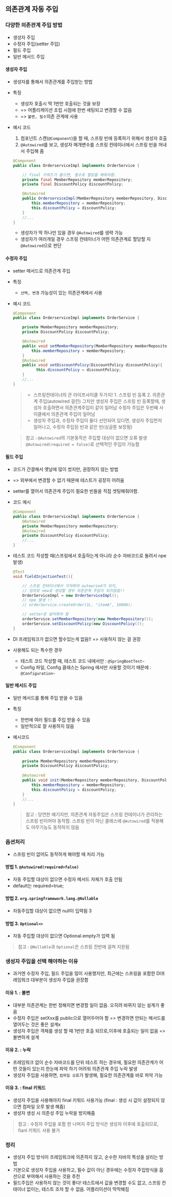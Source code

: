## 의존관계 자동 주입

### 다양한 의존관계 주입 방법
* 생성자 주입
* 수정자 주입(setter 주입)
* 필드 주입
* 일반 메서드 주입

#### 생성자 주입
* 생성자를 통해서 의존관계를 주입받는 방법
* 특징
  * 생성자 호출시 딱 1번만 호출되는 것을 보장
  * => 어플리케이션 조립 시점에 한번 세팅되고 변경할 수 없음
  * => `불변, 필수`의존 관계에 사용

* 예시 코드
  1. 컴포넌트 스캔(`@Component`)을 할 때, 스프링 빈에 등록하기 위해서 생성자 호출
  2. `@Autowired`를 보고, 생성자 매개변수를 스프링 컨테이너에서 스프링 빈을 꺼내서 주입해 줌
    ```java
    @Component
    public class OrderserviceImpl implements OrderService {
    
        // final 키워드가 붙으면, 필수로 할당을 해줘야함.
        private final MemberRepository memberRepository;
        private final DiscountPolicy discountPolicy;
    
        @Autowired
        public OrderserviceImpl(MemberRepository memberRepository, DiscountPolicy discountPolicy) {
            this.memberRepository = memberRepository;
            this.discountPolicy = discountPolicy;
        }
        //...
    }
    ```
  * 생성자가 딱 하나만 있을 경우 `@Autowired`를 생략 가능
  * 생성자가 여러개일 경우 스프링 컨테이너가 어떤 의존관계로 할당할 지 `@Autowired`으로 판단

#### 수정자 주입
* setter 메서드로 의존관계 주입
* 특징
  * `선택, 변경` 가능성이 있는 의존관계에서 사용
  
* 예시 코드
    ```java
    @Component
    public class OrderserviceImpl implements OrderService {
    
        private MemberRepository memberRepository;
        private DiscountPolicy discountPolicy;
    
        @Autowired
        public void setMemberRepository(MemberRepository memberRepository) {
            this.memberRepository = memberRepository;
        }
        @Autowired
        public void setDiscountPolicy(DiscountPolicy discountPolicy){
              this.discountPolicy = discountPolicy;
        }
        //...
    }
    ```

    > * 스프링컨테이너의 큰 라이프사이클 두가지! 1. 스프링 빈 등록 2. 의존관계 주입(autowired 걸린)
    > 그치만 생성자 주입은 스프링 빈 등록할때, 생성자 호출하면서 의존관계주입이 같이 일어남
    > 수정자 주입은 두번째 사이클에서 의존관계 주입이 일어남
    > * 생성자 주입과, 수정자 주입이 둘다 선언되어 있다면, 생성자 주입먼저 일어나고, 수정자 주입된 빈과 같은 빈(싱글톤 보장됨)
    
    > 참고 : `@Autowired`의 기본동작은 주입할 대상이 없으면 오류 발생  
  > `@Autowired(required = false)`로 선택적인 주입이 가능함

#### 필드 주입
* 코드가 간결해서 옛날에 많이 썼지만, 권장하지 않는 방법
* => 외부에서 변경할 수 없기 때문에 테스트가 굉장히 어려움
* setter를 열어서 의존관계 주입이 필요한 빈들을 직접 셋팅해줘야함.
* 코드 예시
    ```java
    @Component
    public class OrderserviceImpl implements OrderService {
        @Autowired
        private MemberRepository memberRepository;
        @Autowired
        private DiscountPolicy discountPolicy;
        //...
    }
    ```
* 테스트 코드 작성할 때(스프링에서 호출하는게 아니라 순수 자바코드로 돌려서 npe 발생)
    ```java
    @Test
    void fieldInjectionTest(){
  
        // 스프링 컨테이너에서 가져와야 autowried가 되지,
        // 임의로 new로 생성할 경우 의존관계 주입이 되지않음!!
        OrderServiceImpl = new OrderServiceImpl();
        // npe 발생 !!
        // orderService.createOrder(1L, "itemA", 10000);
 
        // setter로 넣어줘야 함
        orderService.setMemberRepository(new MemberRepository());
        orderService.setDiscountPolicy(new DiscountPolicy());
    }
    ```
  
* DI 프레임워크가 없으면 할수있는게 없음!! => 사용하지 않는 걸 권장
* 사용해도 되는 특수한 경우
  * 테스트 코드 작성할 때, 테스트 코드 내에서만 : `@SpringBootTest~`
  * Config 파일, Config 클래스는 Spring 에서만 사용할 것이기 때문에 : `@Configuration~`

#### 일반 메서드 주입
* 일반 메서드를 통해 주입 받을 수 있음
* 특징
  * 한번에 여러 필드를 주입 받을 수 있음
  * 일반적으로 잘 사용하지 않음
  
* 예시코드
    ```java
    @Component
    public class OrderserviceImpl implements OrderService {
        
        private MemberRepository memberRepository;
        private DiscountPolicy discountPolicy;
        
        @Autowired
        public void init(MemberRepository memberRepository, DiscountPolicy discountPolicy){
            this.memberRepository = memberRepository;
            this.discountPolicy = discountPolicy;
        }
        //...
    }
    ```

    > 참고 : 당연한 얘기지만, 의존관계 자동주입은 스프링 컨테이너가 관리하는 스프링 빈이어야 동작함.
    > 스프링 빈이 아닌 클래스에 `@Autowired`를 적용해도 아무기능도 동작하지 않음
  
  
### 옵션처리
* 스프링 빈이 없어도 동작하게 해야할 때 처리 가능

#### 방법 1. `@Autuwired(required=false)`
  * 자동 주입할 대상이 없으면 수정자 메서드 자체가 호출 안됨
  * default는 required=true;

#### 방법 2. `org.springframework.lang.@Nullable`
  * 자동주입할 대상이 없으면 null이 입력됨 3

#### 방법 3. `Optional<>`
  * 자동 주입할 대상이 없으면 Optional.empty가 입력 됨

> 참고 : `@Nullable`과 `Optional`은 스프링 전반에 걸쳐 지원됨


### 생성자 주입을 선택 해야하는 이유
* 과거엔 수정자 주입, 필드 주입을 많이 사용했지만, 최근에는 스프링을 포함한 DI프레임워크 대부분이 생성자 주입을 권장함

#### 이유 1. : 불변
* 대부분 의존관계는 한번 정해지면 변경할 일이 없음. 오히려 바뀌지 않는 설계가 좋음
* 수정자 주입은 setXxx를 public으로 열어두어야 함 => 변경하면 안되는 메서드를 열어두는 것은 좋은 설계x
* 생성자 주입은 객체를 생성 할 때 1번만 호출 되므로,이후에 호출되는 일이 없음 => 불변하게 설계

#### 이유 2. : 누락
* 프레임워크 없이 순수 자바코드를 단위 테스트 하는 경우에, 필요한 의존관계가 어떤 것들이 있는지 한눈에 파악 하기 어려워 의존관계 주입 누락 발생
* 생성자 주입을 사용하면, `컴파일 오류`가 발생해, 필요한 의존관계를 바로 파악 가능

#### 이유 3. : final 키워드 
* 생성자 주입을 사용해야지 final 키워드 사용가능 (final : 생성 시 값이 설정되지 않으면 컴파일 오루 발생 해줌)
* 생성자 생성 시 의존성 주입 누락을 방지해줌
> 참고 : 수정자 주입을 포함 한 나머지 주입 방식은 생성자 이후에 호출되므로, fianl 키워드 사용 불가

### 정리 
* 생성자 주입 방식이 프레임워크에 의존하지 않고, 순수한 자바의 특성을 살리는 방법
* 기본으로 생성자 주입을 사용하고, 필수 값이 아닌 경우에는 수정자 주입방식을 옵션으로 부여해서 사용하는 것을 추천
* 필드주입은 사용하지 않는 것이 좋다! 테스트에서 값을 변경할 수도 없고, 스프링 컨테이너 없이는, 테스트 조차 할 수 없음. 어플리이션이 딱딱해짐

